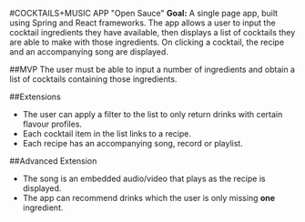 #COCKTAILS+MUSIC APP "Open Sauce"
**Goal:** A single page app, built using Spring and React frameworks.
The app allows a user to input the cocktail ingredients they have available,
then displays a list of cocktails they are able to make with those ingredients.
On clicking a cocktail, the recipe and an accompanying song are displayed.

##MVP
The user must be able to input a number of ingredients and obtain a list of cocktails containing those ingredients.

##Extensions
- The user can apply a filter to the list to only return drinks with certain flavour profiles.
- Each cocktail item in the list links to a recipe.
- Each recipe has an accompanying song, record or playlist.

##Advanced Extension
- The song is an embedded audio/video that plays as the recipe is displayed.
- The app can recommend drinks which the user is only missing **one** ingredient.
